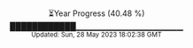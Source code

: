 <p align="center">
⏳Year Progress (40.48 %) <br>
████████████▁▁▁▁▁▁▁▁▁▁▁▁▁▁▁▁▁▁ <br>
<sub>Updated: Sun, 28 May 2023 18:02:38 GMT</sub>
</p>

